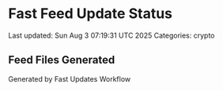 # Fast Feed Update Status
Last updated: Sun Aug  3 07:19:31 UTC 2025
Categories: crypto

## Feed Files Generated

Generated by Fast Updates Workflow
